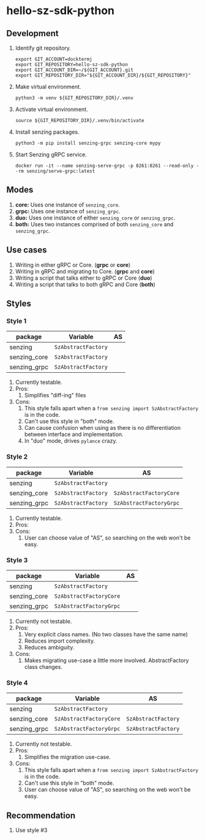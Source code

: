 # hello-sz-sdk-python

## Development

1. Identify git repository.

    ```console
    export GIT_ACCOUNT=docktermj
    export GIT_REPOSITORY=hello-sz-sdk-python
    export GIT_ACCOUNT_DIR=~/${GIT_ACCOUNT}.git
    export GIT_REPOSITORY_DIR="${GIT_ACCOUNT_DIR}/${GIT_REPOSITORY}"
    ```

1. Make virtual environment.

    ```console
    python3 -m venv ${GIT_REPOSITORY_DIR}/.venv
    ```

1. Activate virtual environment.

    ```console
    source ${GIT_REPOSITORY_DIR}/.venv/bin/activate
    ````

1. Install senzing packages.

    ```console
    python3 -m pip install senzing-grpc senzing-core mypy
    ```

1. Start Senzing gRPC service.

    ```console
    docker run -it --name senzing-serve-grpc -p 8261:8261 --read-only --rm senzing/serve-grpc:latest
    ```

## Modes

1. **core:** Uses one instance of `senzing_core`.
1. **grpc:** Uses one instance of `senzing_grpc`.
1. **duo:** Uses one instance of either `senzing_core` or `senzing_grpc`.
1. **both:** Uses two instances comprised of both `senzing_core` and `senzing_grpc`.

## Use cases

1. Writing in either gRPC or Core. (**grpc** or **core**)
1. Writing in gRPC and migrating to Core. (**grpc** and **core**)
1. Writing a script that talks either to gRPC or Core (**duo**)
1. Writing a script that talks to both gRPC and Core (**both**)

## Styles

### Style 1

| package      | Variable            | AS |
| ------------ | ------------------- | -- |
| senzing      | `SzAbstractFactory` |    |
| senzing_core | `SzAbstractFactory` |    |
| senzing_grpc | `SzAbstractFactory` |    |

1. Currently testable.
1. Pros:
    1. Simplifies "diff-ing" files
1. Cons:
    1. This style falls apart when a `from senzing import SzAbstractFactory` is in the code.
    1. Can't use this style in "both" mode.
    1. Can cause confusion when using as there is no differentiation between interface and implementation.
    1. In "duo" mode, drives `pylance` crazy.

### Style 2

| package      | Variable            | AS                       |
|--------------|---------------------|--------------------------|
| senzing      | `SzAbstractFactory` |                          |
| senzing_core | `SzAbstractFactory` | `SzAbstractFactoryCore`  |
| senzing_grpc | `SzAbstractFactory` | `SzAbstractFactoryGrpc`  |

1. Currently testable.
1. Pros:
1. Cons:
    1. User can choose value of "AS", so searching on the web won't be easy.

### Style 3

| package      | Variable                | AS |
|--------------|-------------------------|----|
| senzing      | `SzAbstractFactory`     |    |
| senzing_core | `SzAbstractFactoryCore` |    |
| senzing_grpc | `SzAbstractFactoryGrpc` |    |

1. Currently not testable.
1. Pros:
    1. Very explicit class names. (No two classes have the same name)
    1. Reduces import complexity.
    1. Reduces ambiguity.
1. Cons:
    1. Makes migrating use-case a little more involved. AbstractFactory class changes.

### Style 4

| package      | Variable                | AS                   |
|--------------|-------------------------|----------------------|
| senzing      | `SzAbstractFactory`     |                      |
| senzing_core | `SzAbstractFactoryCore` | `SzAbstractFactory`  |
| senzing_grpc | `SzAbstractFactoryGrpc` | `SzAbstractFactory`  |

1. Currently not testable.
1. Pros:
    1. Simplifies the migration use-case.
1. Cons:
    1. This style falls apart when a `from senzing import SzAbstractFactory` is in the code.
    1. Can't use this style in "both" mode.
    1. User can choose value of "AS", so searching on the web won't be easy.

## Recommendation

1. Use style #3
